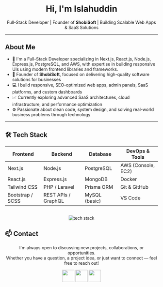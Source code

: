<h1 align="center">Hi, I'm Islahuddin</h1>

<p align="center">
  Full-Stack Developer | Founder of <strong>ShobiSoft</strong> | Building Scalable Web Apps & SaaS Solutions
</p>

---

## About Me

- 🚀 I'm a Full-Stack Developer specializing in Next.js, React.js, Node.js, Express.js, PostgreSQL, and AWS, with expertise in building responsive UIs using modern frontend libraries and frameworks.
- 🎯 Founder of **ShobiSoft**, focused on delivering high-quality software solutions for businesses
- 💻 I build responsive, SEO-optimized web apps, admin panels, SaaS platforms, and custom dashboards
- 📈 Currently exploring advanced SaaS architectures, cloud infrastructure, and performance optimization
- ⚙️ Passionate about clean code, system design, and solving real-world business problems through technology

---

## 🛠️ Tech Stack

<div align="center">

| Frontend        | Backend             | Database         | DevOps & Tools       |
|-----------------|---------------------|------------------|----------------------|
| Next.js         | Node.js             | PostgreSQL       | AWS (Console, EC2)   |
| React.js        | Express.js          | MongoDB          | Docker               |
| Tailwind CSS    | PHP / Laravel       | Prisma ORM       | Git & GitHub         |
| Bootstrap / SCSS| REST APIs / GraphQL | MySQL (basic)    | VS Code              |

<br/>

  <img src="https://skillicons.dev/icons?i=html,css,scss,js,ts,bootstrap,tailwind,react,nextjs,nodejs,express,php,laravel,postgres,mongodb,prisma,git,github,vscode,docker,aws&perline=10" alt="tech stack"/>

</div>

</div>


## 📫 Contact

<p align="center">
  I'm always open to discussing new projects, collaborations, or opportunities. <br/>
  Whether you have a question, a project idea, or just want to connect — feel free to reach out!
</p>

<p align="center">
  <a href="https://www.linkedin.com/in/islahuddindev/" target="_blank"><img src="https://skillicons.dev/icons?i=linkedin" height="40"/></a>
  <a href="https://twitter.com/islahuddindev" target="_blank"><img src="https://skillicons.dev/icons?i=twitter" height="40"/></a>
  <a href="mailto:islahuddindev@gmail.com" target="_blank"><img src="https://skillicons.dev/icons?i=gmail" height="40"/></a>
</p>
